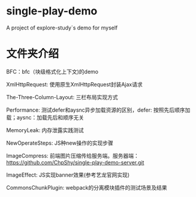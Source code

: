 # single-play-demo

A project of explore-study`s demo for myself

# 文件夹介绍
BFC：bfc（块级格式化上下文)的demo

XmlHttpRequest: 使用原生XmlHttpRequest封装Ajax请求

The-Three-Column-Layout: 三栏布局实现方式

Performance: 测试defer和aysnc异步加载资源的区别，defer: 按照先后顺序加载；aysnc：加载先后和顺序无关

MemoryLeak: 内存泄露实践测试

NewOperateSteps: JS种new操作的实现步骤

ImageCompress: 前端图片压缩传给服务端。服务器端：https://github.com/ChpShy/single-play-demo-server.git

ImageEffect: JS实现banner效果(参考艺龙官网实现) <br>

CommonsChunkPlugin: webpack的分离模块插件的测试场景及结果